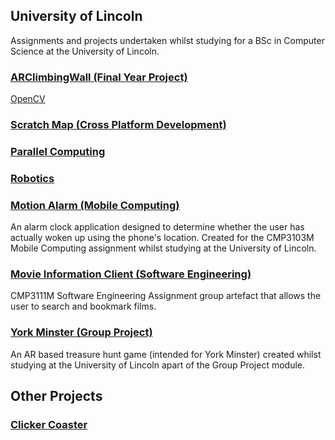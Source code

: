## University of Lincoln
Assignments and projects undertaken whilst studying for a BSc in Computer Science at the University of Lincoln.

### [ARClimbingWall (Final Year Project)](https://github.com/markbrewin/ARClimbingWall)
[OpenCV](https://github.com/markbrewin/ARClimbingWall_OpenCV)

### [Scratch Map (Cross Platform Development)](https://markbrewin.github.io/ScratchMap/)

### [Parallel Computing](https://github.com/markbrewin/ParallelComputing/)

### [Robotics](https://markbrewin.github.io/Robotics/)

### [Motion Alarm (Mobile Computing)](https://github.com/markbrewin/MotionAlarm/)
An alarm clock application designed to determine whether the user has actually woken up using the phone's location. Created for the CMP3103M Mobile Computing assignment whilst studying at the University of Lincoln.

### [Movie Information Client (Software Engineering)](https://github.com/CameronWragg/MovieInformationClient)
CMP3111M Software Engineering Assignment group artefact that allows the user to search and bookmark films.

### [York Minster (Group Project)](https://github.com/markbrewin/york-minster)
An AR based treasure hunt game (intended for York Minster) created whilst studying at the University of Lincoln apart of the Group Project module.

## Other Projects

### [Clicker Coaster](https://markbrewin.github.io/ClickerCoaster/)
